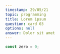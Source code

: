 ```yaml
---
timestamp: 29/05/21
topic: programming
title: Lorem ipsum
question: card 03
options: null
answer: Dolor sit amet
---
```


```javascript
const zero = 0;
```
